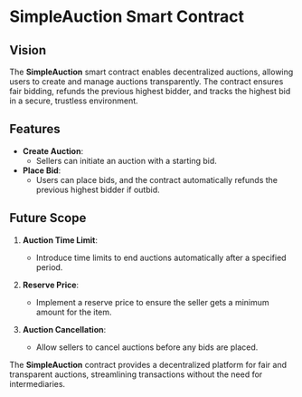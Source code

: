 # SimpleAuction Smart Contract

## Vision

The **SimpleAuction** smart contract enables decentralized auctions, allowing users to create and manage auctions transparently. The contract ensures fair bidding, refunds the previous highest bidder, and tracks the highest bid in a secure, trustless environment.

## Features

- **Create Auction**:
  - Sellers can initiate an auction with a starting bid.
- **Place Bid**:
  - Users can place bids, and the contract automatically refunds the previous highest bidder if outbid.

## Future Scope

1. **Auction Time Limit**:

   - Introduce time limits to end auctions automatically after a specified period.

2. **Reserve Price**:

   - Implement a reserve price to ensure the seller gets a minimum amount for the item.

3. **Auction Cancellation**:
   - Allow sellers to cancel auctions before any bids are placed.

The **SimpleAuction** contract provides a decentralized platform for fair and transparent auctions, streamlining transactions without the need for intermediaries.
